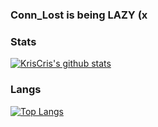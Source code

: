 ### Conn_Lost is being LAZY (x

### Stats
[![KrisCris's github stats](https://github-readme-stats.vercel.app/api?username=KrisCris&count_private=true&show_icons=true&theme=dracula)](https://github.com/KrisCris)


### Langs
[![Top Langs](https://github-readme-stats.quantumlytangled.vercel.app/api/top-langs/?username=kriscris&layout=compact&title_color=4F8CC9&theme=dracula&hide_border=true&icon_color=4F8CC9&count_private=false&extra=SOFOP)](https://github.com/KrisCris)

